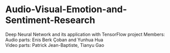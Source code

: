 # Audio-Visual-Emotion-and-Sentiment-Research
Deep Neural Network and its application with TensorFlow project
Members:   
Audio parts: Enis Berk Çoban and Yunhua Hua   
Video parts: Patrick Jean-Baptiste, Tianyu Gao
